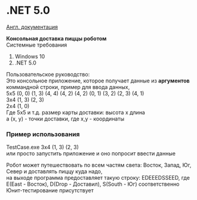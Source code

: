 <h1>.NET 5.0</h1>
<a href = "https://github.com/alcohon/TestCase/edit/master/README.md">Англ. документация</a>
<p><b>Консольная доставка пиццы роботом</b><br/>
  Системные требования
<ol>
  <li>Windows 10</li>
  <li>.NET 5.0</li>
</ol>
Пользовательское руководство:<br/>
Это консольное приложение, которое получает данные из <b>аргументов</b> коммандной строки, пример для ввода данных,<br/>
5x5 (0, 0) (1, 3) (4, 4) (4, 2) (4, 2) (0, 1) (3, 2) (2, 3) (4, 1)<br/>
3x4 (1, 3) (2, 3)<br/>
2x4 (1, 0)<br/>
Где 5x5 и т.д. размер карты доставки: высота х длина <br/>
а (x, y) - точки доставки, где x,y - координаты<br/>

 <h3>Пример использования</h3>
  TestCase.exe 3x4 (1, 3) (2, 3) </br>
  или просто запустить приложение и оно попросит ввести данные</br>

Робот может путешествовать по всем частям света: Восток, Запад, Юг, Север и доставлять пиццу куда надо, <br/>
на выходе программа предоставляет такую строку: EDEEEDSSEED, где E(East -  Восток), D(Drop - Доставил), S(South - Юг) соответственно<br/>
Юнит-тестирование присутствует<br/>
</p>
